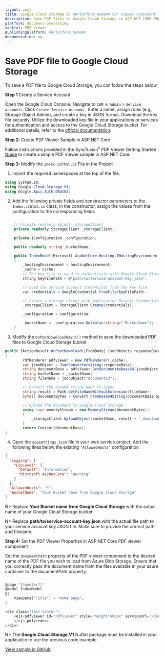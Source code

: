 ```yaml
---
layout: post
title: Google Cloud Storage in ##Platform_Name## PDF Viewer Component
description: Save PDF files to Google Cloud Storage in ASP.NET CORE PDF Viewer component of Syncfusion Essential JS 2 and more.
platform: document-processing
control: PDF Viewer
publishingplatform: ##Platform_Name##
documentation: ug
---
```


# Save PDF file to Google Cloud Storage

To save a PDF file to Google Cloud Storage, you can follow the steps below

**Step 1** Create a Service Account

Open the Google Cloud Console. Navigate to `IAM & Admin` > `Service accounts`. Click `Create Service Account`.` Enter a name, assign roles (e.g., Storage Object Admin), and create a key in JSON format. Download the key file securely. Utilize the downloaded key file in your applications or services for authentication and access to the Google Cloud Storage bucket. For additional details, refer to the [official documentation](https://cloud.google.com/iam/docs/service-accounts-create).

**Step 2:** Create PDF Viewer Sample in ASP.NET Core

Follow instructions provided in the Syncfusion<sup style="font-size:70%">&reg;</sup> PDF Viewer Getting Started [Guide](https://help.syncfusion.com/document-processing/pdf/pdf-viewer/asp-net-core/getting-started-with-server-backed) to create a simple PDF Viewer sample in ASP.NET Core.

**Step 3:** Modify the `Index.cshtml.cs` File in the Project

1. Import the required namespaces at the top of the file.

```csharp
using System.IO;
using Google.Cloud.Storage.V1;
using Google.Apis.Auth.OAuth2;
```

2. Add the following private fields and constructor parameters to the `Index.cshtml.cs` class, In the constructor, assign the values from the configuration to the corresponding fields

```csharp

    // Private readonly object _storageClient
    private readonly StorageClient _storageClient;

    private IConfiguration _configuration;

    public readonly string _bucketName;

    public IndexModel(Microsoft.AspNetCore.Hosting.IHostingEnvironment hostingEnvironment, IMemoryCache cache, IConfiguration configuration)
    {
        _hostingEnvironment = hostingEnvironment;
        _cache = cache;
        // The key file is used to authenticate with Google Cloud Storage.
        string keyFilePath = @"path/to/service-account-key.json";

        // Load the service account credentials from the key file.
        var credentials = GoogleCredential.FromFile(keyFilePath);

        // Create a storage client with Application Default Credentials
        _storageClient = StorageClient.Create(credentials);

        _configuration = configuration;

        _bucketName = _configuration.GetValue<string>("BucketName");
    }

```
3. Modify the `OnPostDownloadAsync()` method to save the downloaded PDF files to Google Cloud Storage bucket

```csharp
public IActionResult OnPostDownload([FromBody] jsonObjects responseData)
{
        PdfRenderer pdfviewer = new PdfRenderer(_cache);
        var jsonObject = JsonConverterstring(responseData);
        string documentBase = pdfviewer.GetDocumentAsBase64(jsonObject);
        string bucketName = _bucketName;
        string fileName = jsonObject["documentId"];

        // Convert the base64 string back to bytes
        string result = Path.GetFileNameWithoutExtension(fileName);
        byte[] documentBytes = Convert.FromBase64String(documentBase.Split(",")[1]);

        // Upload the document to Google Cloud Storage
        using (var memoryStream = new MemoryStream(documentBytes))
        {
            _storageClient.UploadObject(bucketName, result + "_downloaded.pdf", null, memoryStream);
        }
        return Content(documentBase);
}

```

4. Open the `appsettings.json` file in your web service project, Add the following lines below the existing `"AllowedHosts"` configuration

```json
{
  "Logging": {
    "LogLevel": {
      "Default": "Information",
      "Microsoft.AspNetCore": "Warning"
    }
  },
  "AllowedHosts": "*",
  "BucketName": "Your Bucket name from Google Cloud Storage"
}
```

N> Replace **Your Bucket name from Google Cloud Storage** with the actual name of your Google Cloud Storage bucket

N> Replace **path/to/service-account-key.json** with the actual file path to your service account key JSON file. Make sure to provide the correct path and filename.

**Step 4:** Set the PDF Viewer Properties in ASP.NET Core PDF viewer component

Set the `documentPath` property of the PDF viewer component to the desired name of the PDF file you wish to load from Azure Blob Storage. Ensure that you correctly pass the document name from the files available in your azure container to the documentPath property.

```csharp

@page "{handler?}"
@model IndexModel
@{
    ViewData["Title"] = "Home page";
}

<div class="text-center">
    <ejs-pdfviewer id="pdfviewer" style="height:600px" serviceUrl="/Index" documentPath="PDF_Succinctly.pdf">
    </ejs-pdfviewer>
</div>

```

N> The **Google.Cloud.Storage.V1** NuGet package must be installed in your application to use the previous code example.

[View sample in GitHub](https://github.com/SyncfusionExamples/open-save-pdf-documents-in-google-cloud-storage)